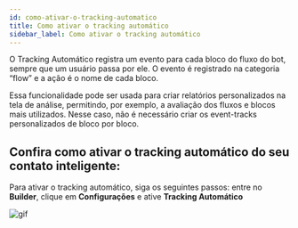 ```yaml
---
id: como-ativar-o-tracking-automatico
title: Como ativar o tracking automático
sidebar_label: Como ativar o tracking automático
---
```


O Tracking Automático registra um evento para cada bloco do fluxo do bot, sempre que um usuário passa por ele.
O evento é registrado na categoria “flow” e a ação é o nome de cada bloco.

Essa funcionalidade pode ser usada para criar relatórios personalizados na tela de análise, permitindo, por exemplo, a avaliação dos fluxos e blocos mais utilizados.
Nesse caso, não é necessário criar os event-tracks personalizados de bloco por bloco.

## Confira como ativar o tracking automático do seu contato inteligente:

Para ativar o tracking automático, siga os seguintes passos: entre no **Builder**, clique em **Configurações** e ative **Tracking Automático**

![gif](/img/analytics/chatbase/como-ativar-o-tracking-automatico-02.gif)
